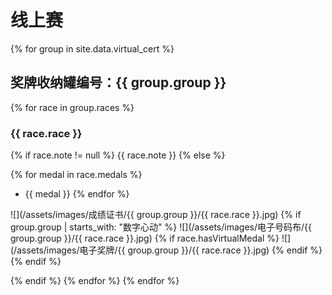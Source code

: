 # 线上赛

{% for group in site.data.virtual_cert %}
## 奖牌收纳罐编号：{{ group.group }}
{% for race in group.races %}
### {{ race.race }}
{% if race.note != null %}
{{ race.note }}
{% else %}

{% for medal in race.medals %}
- {{ medal }}
{% endfor %}

![](/assets/images/成绩证书/{{ group.group }}/{{ race.race }}.jpg)
{% if group.group | starts_with: "数字心动" %}
![](/assets/images/电子号码布/{{ group.group }}/{{ race.race }}.jpg)
{% if race.hasVirtualMedal %}
![](/assets/images/电子奖牌/{{ group.group }}/{{ race.race }}.jpg)
{% endif %}
{% endif %}

{% endif %}
{% endfor %}
{% endfor %}
